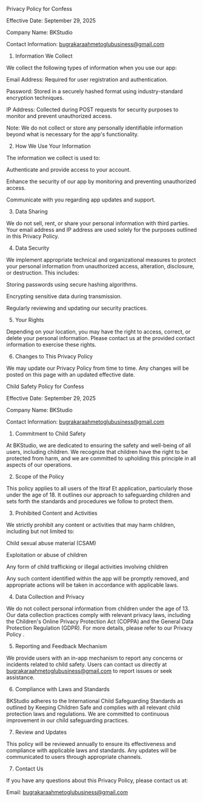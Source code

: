 Privacy Policy for Confess

Effective Date: September 29, 2025

Company Name: BKStudio

Contact Information: bugrakaraahmetoglubusiness@gmail.com

1. Information We Collect

We collect the following types of information when you use our app:

Email Address: Required for user registration and authentication.

Password: Stored in a securely hashed format using industry-standard encryption techniques.

IP Address: Collected during POST requests for security purposes to monitor and prevent unauthorized access.

Note: We do not collect or store any personally identifiable information beyond what is necessary for the app's functionality.

2. How We Use Your Information

The information we collect is used to:

Authenticate and provide access to your account.

Enhance the security of our app by monitoring and preventing unauthorized access.

Communicate with you regarding app updates and support.

3. Data Sharing

We do not sell, rent, or share your personal information with third parties. Your email address and IP address are used solely for the purposes outlined in this Privacy Policy.

4. Data Security

We implement appropriate technical and organizational measures to protect your personal information from unauthorized access, alteration, disclosure, or destruction. This includes:

Storing passwords using secure hashing algorithms.

Encrypting sensitive data during transmission.

Regularly reviewing and updating our security practices.

5. Your Rights

Depending on your location, you may have the right to access, correct, or delete your personal information. Please contact us at the provided contact information to exercise these rights.

6. Changes to This Privacy Policy

We may update our Privacy Policy from time to time. Any changes will be posted on this page with an updated effective date.



Child Safety Policy for Confess

Effective Date: September 29, 2025

Company Name: BKStudio

Contact Information: bugrakaraahmetoglubusiness@gmail.com

1. Commitment to Child Safety

At BKStudio, we are dedicated to ensuring the safety and well-being of all users, including children. We recognize that children have the right to be protected from harm, and we are committed to upholding this principle in all aspects of our operations.

2. Scope of the Policy

This policy applies to all users of the Itiraf Et application, particularly those under the age of 18. It outlines our approach to safeguarding children and sets forth the standards and procedures we follow to protect them.

3. Prohibited Content and Activities

We strictly prohibit any content or activities that may harm children, including but not limited to:

Child sexual abuse material (CSAM)

Exploitation or abuse of children

Any form of child trafficking or illegal activities involving children

Any such content identified within the app will be promptly removed, and appropriate actions will be taken in accordance with applicable laws.

4. Data Collection and Privacy

We do not collect personal information from children under the age of 13. Our data collection practices comply with relevant privacy laws, including the Children's Online Privacy Protection Act (COPPA) and the General Data Protection Regulation (GDPR). For more details, please refer to our Privacy Policy
.

5. Reporting and Feedback Mechanism

We provide users with an in-app mechanism to report any concerns or incidents related to child safety. Users can contact us directly at bugrakaraahmetoglubusiness@gmail.com
 to report issues or seek assistance.

6. Compliance with Laws and Standards

BKStudio adheres to the International Child Safeguarding Standards as outlined by Keeping Children Safe and complies with all relevant child protection laws and regulations. We are committed to continuous improvement in our child safeguarding practices.

7. Review and Updates

This policy will be reviewed annually to ensure its effectiveness and compliance with applicable laws and standards. Any updates will be communicated to users through appropriate channels.

7. Contact Us

If you have any questions about this Privacy Policy, please contact us at:

Email: bugrakaraahmetoglubusiness@gmail.com
